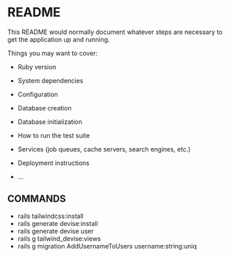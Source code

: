 # README

This README would normally document whatever steps are necessary to get the
application up and running.

Things you may want to cover:

- Ruby version

- System dependencies

- Configuration

- Database creation

- Database initialization

- How to run the test suite

- Services (job queues, cache servers, search engines, etc.)

- Deployment instructions

- ...

## COMMANDS

- rails tailwindcss:install
- rails generate devise:install
- rails generate devise user
- rails g tailwind_devise:views
- rails g migration AddUsernameToUsers username:string:uniq
